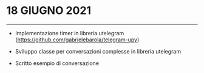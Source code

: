 # 18 GIUGNO 2021

---

- Implementazione timer in libreria utelegram (https://github.com/gabrielebarola/telegram-upy)

- Sviluppo classe per conversazioni complesse in libreria utelegram

- Scritto esempio di conversazione
